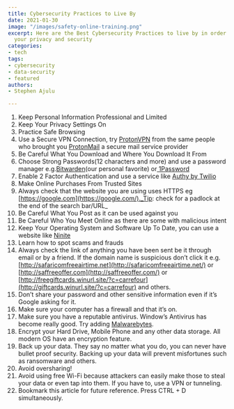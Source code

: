 ```yaml
---
title: Cybersecurity Practices to Live By
date: 2021-01-30
image: "/images/safety-online-training.png"
excerpt: Here are the Best Cybersecurity Practices to live by in order to safeguard
  your privacy and security
categories:
- tech
tags:
- cybersecurity
- data-security
- featured
authors:
- Stephen Ajulu

---
```

 1. Keep Personal Information Professional and Limited
 2. Keep Your Privacy Settings On
 3. Practice Safe Browsing
 4. Use a Secure VPN Connection, try [ProtonVPN](https://protonvpn.com/utm_source=techwitke.netlify.app) from the same people who brought you [ProtonMail](https://protonmail.com/utm_source=techwitke.netlify.app) a secure mail service provider
 5. Be Careful What You Download and Where You Download It From
 6. Choose Strong Passwords(12 characters and more) and use a password manager e.g.[Bitwarden](https://bitwarden.com/utm_source=techwitke.netlify.app)(our personal favorite) or[ 1Password](https://1password.com/utm_source=techwitke.netlify.app)
 7. Enable 2 Factor Authentication and use a service like [Authy by Twilio](https://authy.com/utm_source=techwitke.netlify.app)
 8. Make Online Purchases From Trusted Sites
 9. Always check that the website you are using uses HTTPS eg [https://google.com](https://google.com/)._Tip: check for a padlock at the end of the search bar/URL_
10. Be Careful What You Post as it can be used against you
11. Be Careful Who You Meet Online as there are some with malicious intent
12. Keep Your Operating System and Software Up To Date, you can use a website like [Ninite](https://ninite.com/utm_source=techwitke.netlify.app)
13. Learn how to spot scams and frauds
14. Always check the link of anything you have been sent be it through email or by a friend. If the domain name is suspicious don’t click it e.g. [http://safaricomfreeairtime.net](http://safaricomfreeairtime.net/) or [http://saffreeoffer.com](http://saffreeoffer.com/) or [http://freegiftcards.winurl.site/?c=carrefour](http://giftcards.winurl.site/?c=carrefour) and others.
15. Don’t share your password and other sensitive information even if it’s Google asking for it.
16. Make sure your computer has a firewall and that it’s on.
17. Make sure you have a reputable antivirus. Window’s Antivirus has become really good. Try adding [Malwarebytes](https://www.malwarebytes.com/utm_source=techwitke.netlify.app).
18. Encrypt your Hard Drive, Mobile Phone and any other data storage. All modern OS have an encryption feature.
19. Back up your data. They say no matter what you do, you can never have bullet proof security. Backing up your data will prevent misfortunes such as ransomware and others.
20. Avoid oversharing!
21. Avoid using free Wi-Fi because attackers can easily make those to steal your data or even tap into them. If you have to, use a VPN or tunneling.
22. Bookmark this article for future reference. Press CTRL + D simultaneously.
